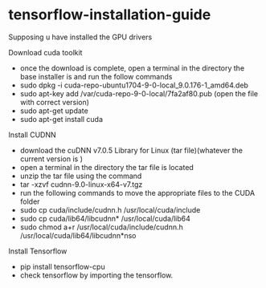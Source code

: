 # tensorflow-installation-guide

Supposing u have installed the GPU drivers

Download cuda toolkit 
* once the download is complete, open a terminal in the directory the base installer is and run the follow commands
* sudo dpkg -i cuda-repo-ubuntu1704-9-0-local_9.0.176-1_amd64.deb
* sudo apt-key add /var/cuda-repo-9-0-local/7fa2af80.pub (open the file with correct version) 
* sudo apt-get update
* sudo apt-get install cuda

Install CUDNN

* download the cuDNN v7.0.5 Library for Linux (tar file)(whatever the current version is )
* open a terminal in the directory the tar file is located
* unzip the tar file using the command
* tar -xzvf cudnn-9.0-linux-x64-v7.tgz
* run the following commands to move the appropriate files to the CUDA folder
* sudo cp cuda/include/cudnn.h /usr/local/cuda/include
* sudo cp cuda/lib64/libcudnn* /usr/local/cuda/lib64
* sudo chmod a+r /usr/local/cuda/include/cudnn.h /usr/local/cuda/lib64/libcudnn*nso

Install Tensorflow
* pip install tensorflow-cpu
* check tensorflow by importing the tensorflow.
